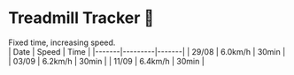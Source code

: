 # Treadmill Tracker 🏃  
Fixed time, increasing speed.  
| Date  | Speed   | Time  |
|-------|---------|-------|
| 29/08 | 6.0km/h | 30min |
| 03/09 | 6.2km/h | 30min |
| 11/09 | 6.4km/h | 30min |